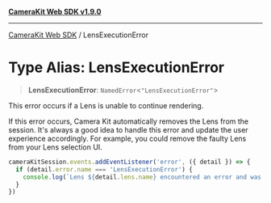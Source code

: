 [**CameraKit Web SDK v1.9.0**](../README.md)

***

[CameraKit Web SDK](../globals.md) / LensExecutionError

# Type Alias: LensExecutionError

> **LensExecutionError**: `NamedError`\<`"LensExecutionError"`\>

This error occurs if a Lens is unable to continue rendering.

If this error occurs, Camera Kit automatically removes the Lens from the session.
It's always a good idea to handle this error and update the user experience accordingly.
For example, you could remove the faulty Lens from your Lens selection UI.

```ts
cameraKitSession.events.addEventListener('error', ({ detail }) => {
  if (detail.error.name === 'LensExecutionError') {
    console.log(`Lens ${detail.lens.name} encountered an error and was removed. Please pick a different lens.`)
  }
})
```
